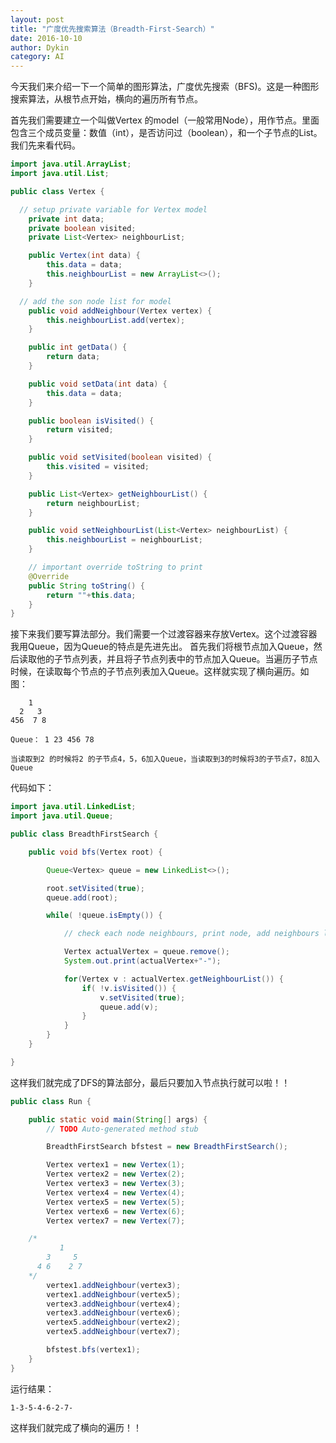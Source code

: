 ```yaml
---
layout: post
title: "广度优先搜索算法（Breadth-First-Search）"
date: 2016-10-10
author: Dykin
category: AI
---
```

今天我们来介绍一下一个简单的图形算法，广度优先搜索（BFS)。这是一种图形搜索算法，从根节点开始，横向的遍历所有节点。

首先我们需要建立一个叫做Vertex 的model（一般常用Node），用作节点。里面包含三个成员变量：数值（int），是否访问过（boolean），和一个子节点的List。
我们先来看代码。

```java
import java.util.ArrayList;
import java.util.List;

public class Vertex {

  // setup private variable for Vertex model
	private int data;
	private boolean visited;
	private List<Vertex> neighbourList;

	public Vertex(int data) {
		this.data = data;
		this.neighbourList = new ArrayList<>();
	}

  // add the son node list for model
	public void addNeighbour(Vertex vertex) {
		this.neighbourList.add(vertex);
	}

	public int getData() {
		return data;
	}

	public void setData(int data) {
		this.data = data;
	}

	public boolean isVisited() {
		return visited;
	}

	public void setVisited(boolean visited) {
		this.visited = visited;
	}

	public List<Vertex> getNeighbourList() {
		return neighbourList;
	}

	public void setNeighbourList(List<Vertex> neighbourList) {
		this.neighbourList = neighbourList;
	}

	// important override toString to print
	@Override
	public String toString() {
		return ""+this.data;
	}
}
```
接下来我们要写算法部分。我们需要一个过渡容器来存放Vertex。这个过渡容器我用Queue，因为Queue的特点是先进先出。
首先我们将根节点加入Queue，然后读取他的子节点列表，并且将子节点列表中的节点加入Queue。当遍历子节点时候，在读取每个节点的子节点列表加入Queue。这样就实现了横向遍历。如图：

```
    1
  2   3
456  7 8

Queue： 1 23 456 78

当读取到2 的时候将2 的子节点4，5，6加入Queue，当读取到3的时候将3的子节点7，8加入Queue
```

代码如下：

```java
import java.util.LinkedList;
import java.util.Queue;

public class BreadthFirstSearch {

	public void bfs(Vertex root) {

		Queue<Vertex> queue = new LinkedList<>();

		root.setVisited(true);
		queue.add(root);

		while( !queue.isEmpty()) {

			// check each node neighbours, print node, add neighbours list at the end of queue

			Vertex actualVertex = queue.remove();
			System.out.print(actualVertex+"-");

			for(Vertex v : actualVertex.getNeighbourList()) {
				if( !v.isVisited()) {
					v.setVisited(true);
					queue.add(v);
				}
			}
		}
	}

}
```
这样我们就完成了DFS的算法部分，最后只要加入节点执行就可以啦！！

```java
public class Run {

	public static void main(String[] args) {
		// TODO Auto-generated method stub

		BreadthFirstSearch bfstest = new BreadthFirstSearch();

		Vertex vertex1 = new Vertex(1);
		Vertex vertex2 = new Vertex(2);
		Vertex vertex3 = new Vertex(3);
		Vertex vertex4 = new Vertex(4);
		Vertex vertex5 = new Vertex(5);
		Vertex vertex6 = new Vertex(6);
		Vertex vertex7 = new Vertex(7);

    /*
           1
        3     5
      4 6    2 7
    */
		vertex1.addNeighbour(vertex3);
		vertex1.addNeighbour(vertex5);
		vertex3.addNeighbour(vertex4);
		vertex3.addNeighbour(vertex6);
		vertex5.addNeighbour(vertex2);
		vertex5.addNeighbour(vertex7);

		bfstest.bfs(vertex1);
	}
}
```
运行结果：

```
1-3-5-4-6-2-7-
```
这样我们就完成了横向的遍历！！
